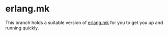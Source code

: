 # erlang.mk

This branch holds a suitable version of [erlang.mk](erlang.mk) for you
to get you up and running quickly.
